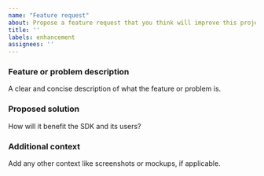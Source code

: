 ```yaml
---
name: "Feature request"
about: Propose a feature request that you think will improve this project
title: ''
labels: enhancement
assignees: ''
---
```


### Feature or problem description

A clear and concise description of what the feature or problem is.

### Proposed solution

How will it benefit the SDK and its users?

### Additional context

Add any other context like screenshots or mockups, if applicable.